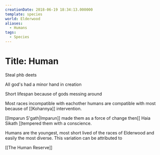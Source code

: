 ```yaml
---
creationDate: 2018-06-19 18:34:13.000000
template: species
world: Elderwood
aliases:
  - Humans
tags:
  - Species
---
```



# Title: Human

Steal phb deets

All god's had a minor hand in creation

Short lifespan because of gods messing around

Most races incompatible with eachother humans are compatible with most because of [[Kohannya]] intervention.

[[Imparun S'gath|Imparun]] made them as a force of change then[[ Haia Sikath ]]tempered them with a conscience.

Humans are the youngest, most short lived of the races of Elderwood and easily the most diverse. This variation can be attributed to

[[The Human Reserve]]